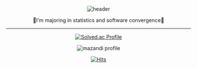 <div align = center>
    
  ![header](https://capsule-render.vercel.app/api?type=shark&color=auto&height=50&section=header&text=🌼DAHEE🌼&fontSize=70)
  
  🍦I’m majoring in statistics and software convergence🎈
    
    
----------------------
    
    
[![Solved.ac Profile](http://mazassumnida.wtf/api/generate_badge?boj=chlek555)](https://solved.ac/chlek555)
  
![mazandi profile](http://mazandi.herokuapp.com/api?handle=chlek555&theme=dark)
  
  [![Hits](https://hits.seeyoufarm.com/api/count/incr/badge.svg?url=https%3A%2F%2Fgithub.com%2Fdaheeda&count_bg=%23A1AFFF&title_bg=%23FF6D6D&icon=twitch.svg&icon_color=%23FFFFFF&title=hits&edge_flat=false)](https://hits.seeyoufarm.com)
